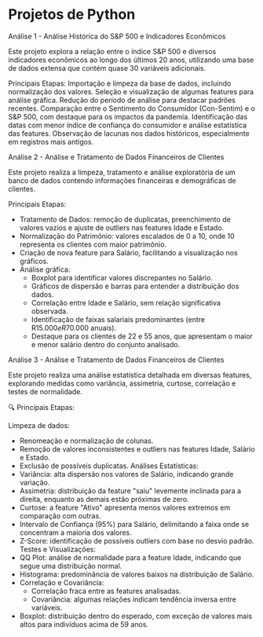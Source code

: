 
# Projetos de Python





Análise 1 - Análise Histórica do S&P 500 e Indicadores Econômicos

Este projeto explora a relação entre o índice S&P 500 e diversos indicadores econômicos ao longo dos últimos 20 anos, utilizando uma base de dados extensa que contém quase 30 variáveis adicionais.

Principais Etapas:
Importação e limpeza da base de dados, incluindo normalização dos valores.
Seleção e visualização de algumas features para análise gráfica.
Redução do período de análise para destacar padrões recentes.
Comparação entre o Sentimento do Consumidor (Con-Sentim) e o S&P 500, com destaque para os impactos da pandemia.
Identificação das datas com menor índice de confiança do consumidor e análise estatística das features.
Observação de lacunas nos dados históricos, especialmente em registros mais antigos.






Análise 2 - Análise e Tratamento de Dados Financeiros de Clientes

Este projeto realiza a limpeza, tratamento e análise exploratória de um banco de dados contendo informações financeiras e demográficas de clientes.

Principais Etapas:

- Tratamento de Dados: remoção de duplicatas, preenchimento de valores vazios e ajuste de outliers nas features Idade e Estado.
- Normalização do Patrimônio: valores escalados de 0 a 10, onde 10 representa os clientes com maior patrimônio.
- Criação de nova feature para Salário, facilitando a visualização nos gráficos.
- Análise gráfica:
	- Boxplot para identificar valores discrepantes no Salário.
	- Gráficos de dispersão e barras para entender a distribuição dos dados.
	- Correlação entre Idade e Salário, sem relação significativa observada.
	- Identificação de faixas salariais predominantes (entre R$15.000 e R$70.000 anuais).
	- Destaque para os clientes de 22 e 55 anos, que apresentam o maior e menor salário dentro do conjunto analisado.







Análise 3 - Análise e Tratamento de Dados Financeiros de Clientes

Este projeto realiza uma análise estatística detalhada em diversas features, explorando medidas como variância, assimetria, curtose, correlação e testes de normalidade.

🔍 Principais Etapas:

Limpeza de dados:
- Renomeação e normalização de colunas.
- Remoção de valores inconsistentes e outliers nas features Idade, Salário e Estado.
- Exclusão de possíveis duplicatas.
Análises Estatísticas:
- Variância: alta dispersão nos valores de Salário, indicando grande variação.
- Assimetria: distribuição da feature "saiu" levemente inclinada para a direita, enquanto as demais estão próximas de zero.
- Curtose: a feature "Ativo" apresenta menos valores extremos em comparação com outras.
- Intervalo de Confiança (95%) para Salário, delimitando a faixa onde se concentram a maioria dos valores.
- Z-Score: identificação de possíveis outliers com base no desvio padrão.
Testes e Visualizações:
- QQ Plot: análise de normalidade para a feature Idade, indicando que segue uma distribuição normal.
- Histograma: predominância de valores baixos na distribuição de Salário.
- Correlação e Covariância:
    - Correlação fraca entre as features analisadas.
    - Covariância: algumas relações indicam tendência inversa entre variáveis.
- Boxplot: distribuição dentro do esperado, com exceção de valores mais altos para indivíduos acima de 59 anos.